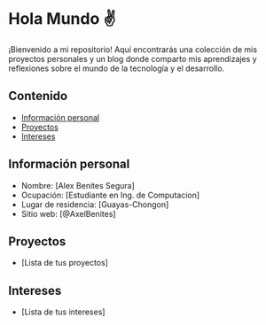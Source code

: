 # Hola Mundo ✌️

¡Bienvenido a mi repositorio! Aquí encontrarás una colección de mis proyectos personales y un blog donde comparto mis aprendizajes y reflexiones sobre el mundo de la tecnología y el desarrollo.

## Contenido

* [Información personal](#información-personal)
* [Proyectos](#proyectos)
* [Intereses](#intereses)

## Información personal
* Nombre: [Alex Benites Segura]
* Ocupación: [Estudiante en Ing. de Computacion]
* Lugar de residencia: [Guayas-Chongon]
* Sitio web: [@AxelBenites]
  
## Proyectos
* [Lista de tus proyectos]

## Intereses
* [Lista de tus intereses]

